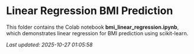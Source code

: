 # Linear Regression BMI Prediction

This folder contains the Colab notebook **bmi_linear_regression.ipynb**, 
which demonstrates linear regression for BMI prediction using scikit-learn.

_Last updated: 2025-10-27 01:05:58_  
